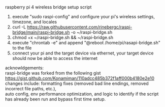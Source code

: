 raspberry pi 4 wireless bridge setup script  
  
1. execute "sudo raspi-config" and configure your pi's wireless settings, timezone, and locales  
2. curl -L https://raw.githubusercontent.com/rinebergc/raspi-bridge/main/raspi-bridge.sh -o ~/raspi-bridge.sh  
3. chmod +x ~/raspi-bridge.sh && ~/raspi-bridge.sh  
4. execute "chrontab -e" and append "@reboot /home/pi/rasapi-bridge.sh" to the file
5. connect your pi and the target device via ethernet, your target device should now be able to access the internet  
  
acknowldgements:  
raspi-bridge was forked from the following gist  
https://gist.github.com/Konamiman/110adcc485b372f1aff000b4180e2e10  
changes include: formatting fixes (removed bad line endings, removed incorrect file paths, etc.),  
auto config, env performance optimization, and logic to identify if the script has already been run and bypass first time setup.  
